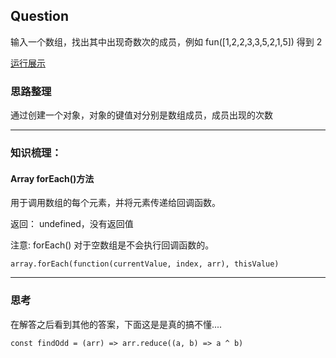 ## Question

 输入一个数组，找出其中出现奇数次的成员，例如 fun([1,2,2,3,3,5,2,1,5]) 得到 2

[运行展示](https://jsfiddle.net/big_fish/oompdc1p/21/)

### 思路整理

通过创建一个对象，对象的键值对分别是数组成员，成员出现的次数

****
### 知识梳理：

#### Array forEach()方法

用于调用数组的每个元素，并将元素传递给回调函数。

返回： undefined，没有返回值

注意: forEach() 对于空数组是不会执行回调函数的。

```
array.forEach(function(currentValue, index, arr), thisValue)
```

****

### 思考

在解答之后看到其他的答案，下面这是是真的搞不懂....
```
const findOdd = (arr) => arr.reduce((a, b) => a ^ b)
```
